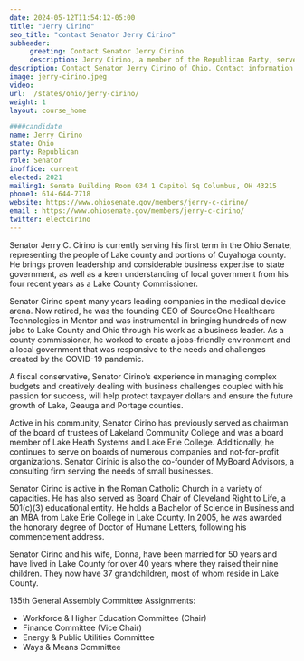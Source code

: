 ```yaml
---
date: 2024-05-12T11:54:12-05:00
title: "Jerry Cirino"
seo_title: "contact Senator Jerry Cirino"
subheader:
     greeting: Contact Senator Jerry Cirino
     description: Jerry Cirino, a member of the Republican Party, serves in the Ohio State Senate, representing District 18 after defeating Democrat Betsy Rader with 60% of the vote. He assumed office on January 1, 2021, and his current term ends on December 31, 2024.
description: Contact Senator Jerry Cirino of Ohio. Contact information for Jerry Cirino includes email address, phone number, and mailing address.
image: jerry-cirino.jpeg
video:
url:  /states/ohio/jerry-cirino/
weight: 1
layout: course_home

####candidate
name: Jerry Cirino
state: Ohio
party: Republican
role: Senator
inoffice: current
elected: 2021
mailing1: Senate Building Room 034 1 Capitol Sq Columbus, OH 43215
phone1: 614-644-7718
website: https://www.ohiosenate.gov/members/jerry-c-cirino/
email : https://www.ohiosenate.gov/members/jerry-c-cirino/
twitter: electcirino
---
```


Senator Jerry C. Cirino is currently serving his first term in the Ohio Senate, representing the people of Lake county and portions of Cuyahoga county. He brings proven leadership and considerable business expertise to state government, as well as a keen understanding of local government from his four recent years as a Lake County Commissioner.

Senator Cirino spent many years leading companies in the medical device arena. Now retired, he was the founding CEO of SourceOne Healthcare Technologies in Mentor and was instrumental in bringing hundreds of new jobs to Lake County and Ohio through his work as a business leader. As a county commissioner, he worked to create a jobs-friendly environment and a local government that was responsive to the needs and challenges created by the COVID-19 pandemic.

A fiscal conservative, Senator Cirino’s experience in managing complex budgets and creatively dealing with business challenges coupled with his passion for success, will help protect taxpayer dollars and ensure the future growth of Lake, Geauga and Portage counties.

Active in his community, Senator Cirino has previously served as chairman of the board of trustees of Lakeland Community College and was a board member of Lake Heath Systems and Lake Erie College. Additionally, he continues to serve on boards of numerous companies and not-for-profit organizations. Senator Cirinio is also the co-founder of MyBoard Advisors, a consulting firm serving the needs of small businesses.

Senator Cirino is active in the Roman Catholic Church in a variety of capacities. He has also served as Board Chair of Cleveland Right to Life, a 501(c)(3) educational entity. He holds a Bachelor of Science in Business and an MBA from Lake Erie College in Lake County. In 2005, he was awarded the honorary degree of Doctor of Humane Letters, following his commencement address.

Senator Cirino and his wife, Donna, have been married for 50 years and have lived in Lake County for over 40 years where they raised their nine children. They now have 37 grandchildren, most of whom reside in Lake County.

135th General Assembly Committee Assignments:
- Workforce & Higher Education Committee (Chair)
- Finance Committee (Vice Chair)
- Energy & Public Utilities Committee
- Ways & Means Committee
